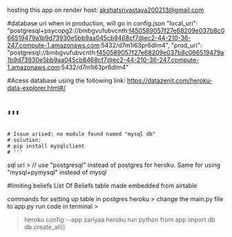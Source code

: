 hosting this app on render 
host: akshatsrivastava200213@gmail.com

#database uri when in production, will go in config.json
"local_uri": "postgresql+psycopg2://bmbgvufubvcnth:f450589057f27e68209e037b8c066519479a1b9d73930e5bb9aa045cb8468cf7@ec2-44-210-36-247.compute-1.amazonaws.com:5432/d7m1i63pr6dlm4",
"prod_uri": "postgresql://bmbgvufubvcnth:f450589057f27e68209e037b8c066519479a1b9d73930e5bb9aa045cb8468cf7@ec2-44-210-36-247.compute-1.amazonaws.com:5432/d7m1i63pr6dlm4"


#Acess database using the following link:
    https://datazenit.com/heroku-data-explorer.html#/

# '''
    # Issue arised: no module found named "mysql db"
    # solution:
    # pip install mysqlclient
    # '''

sql uri > 
// use "postgresql" instead of postgres for heroku. Same for using "mysql+pymysql" instead of mysql 


#limiting beliefs List Of Beliefs table made embedded from airtable 

commands for setting up table in postgres heroku >
change the main.py file to app.py
run code in terminal > 
>heroku config --app zariyaa
>heroku run python 
>from app import db
>db.create_all()

